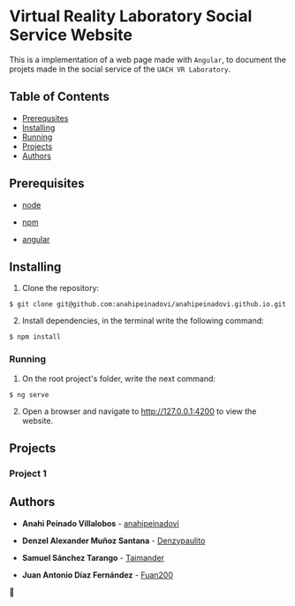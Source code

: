 # Virtual Reality Laboratory Social Service Website

This is a implementation of a web page made with `Angular`, to document the projets made in the social service of the `UACH VR Laboratory`.

## Table of Contents

- [Prerequsites](#prerequisites)
- [Installing](#installing)
- [Running](#running)
- [Projects](#projects)
- [Authors](#authors)

## Prerequisites

- [node](https://nodejs.org/es)

- [npm](https://www.npmjs.com/)

- [angular](https://angular.io/)

## Installing

1. Clone the repository:

```
$ git clone git@github.com:anahipeinadovi/anahipeinadovi.github.io.git
```

2. Install dependencies, in the terminal write the following command:

```
$ npm install 
```

### Running

1. On the root project's folder, write the next command:

```
$ ng serve
```

2. Open a browser and navigate to http://127.0.0.1:4200 to view the website.

## Projects



### Project 1



## Authors

- **Anahi Peinado Villalobos** - [anahipeinadovi](https://github.com/anahipeinadovi)

- **Denzel Alexander Muñoz Santana** - [Denzypaulito](https://github.com/Denzypaulito)

- **Samuel Sánchez Tarango** - [Taimander](https://github.com/Taimander)

- **Juan Antonio Díaz Fernández** - [Fuan200](https://github.com/Fuan200)

:blue_heart: